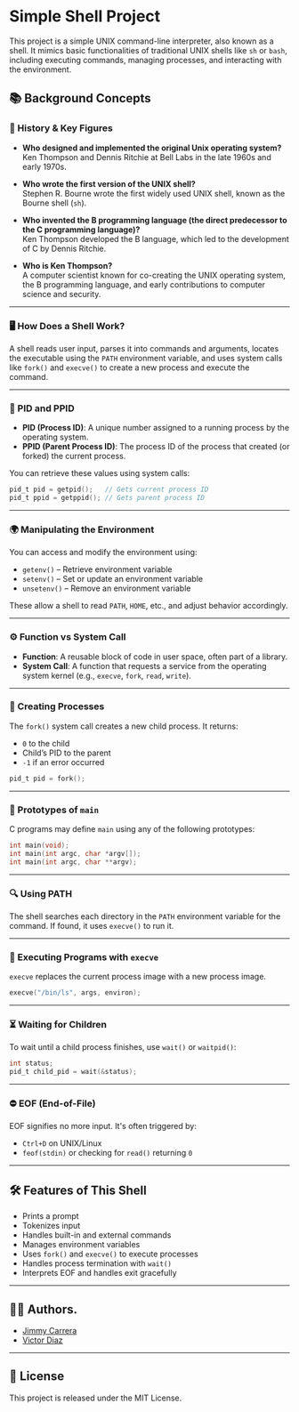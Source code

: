 # Simple Shell Project

This project is a simple UNIX command-line interpreter, also known as a shell. It mimics basic functionalities of traditional UNIX shells like `sh` or `bash`, including executing commands, managing processes, and interacting with the environment.

## 📚 Background Concepts

### 🧠 History & Key Figures

- **Who designed and implemented the original Unix operating system?**  
  Ken Thompson and Dennis Ritchie at Bell Labs in the late 1960s and early 1970s.

- **Who wrote the first version of the UNIX shell?**  
  Stephen R. Bourne wrote the first widely used UNIX shell, known as the Bourne shell (`sh`).

- **Who invented the B programming language (the direct predecessor to the C programming language)?**  
  Ken Thompson developed the B language, which led to the development of C by Dennis Ritchie.

- **Who is Ken Thompson?**  
  A computer scientist known for co-creating the UNIX operating system, the B programming language, and early contributions to computer science and security.

---

### 🖥️ How Does a Shell Work?

A shell reads user input, parses it into commands and arguments, locates the executable using the `PATH` environment variable, and uses system calls like `fork()` and `execve()` to create a new process and execute the command.

---

### 🔢 PID and PPID

- **PID (Process ID)**: A unique number assigned to a running process by the operating system.
- **PPID (Parent Process ID)**: The process ID of the process that created (or forked) the current process.

You can retrieve these values using system calls:
```c
pid_t pid = getpid();   // Gets current process ID
pid_t ppid = getppid(); // Gets parent process ID
```

---

### 🌍 Manipulating the Environment

You can access and modify the environment using:
- `getenv()` – Retrieve environment variable
- `setenv()` – Set or update an environment variable
- `unsetenv()` – Remove an environment variable

These allow a shell to read `PATH`, `HOME`, etc., and adjust behavior accordingly.

---

### ⚙️ Function vs System Call

- **Function**: A reusable block of code in user space, often part of a library.
- **System Call**: A function that requests a service from the operating system kernel (e.g., `execve`, `fork`, `read`, `write`).

---

### 👶 Creating Processes

The `fork()` system call creates a new child process. It returns:
- `0` to the child
- Child’s PID to the parent
- `-1` if an error occurred

```c
pid_t pid = fork();
```

---

### 📝 Prototypes of `main`

C programs may define `main` using any of the following prototypes:
```c
int main(void);
int main(int argc, char *argv[]);
int main(int argc, char **argv);
```

---

### 🔍 Using PATH

The shell searches each directory in the `PATH` environment variable for the command. If found, it uses `execve()` to run it.

---

### 🚀 Executing Programs with `execve`

`execve` replaces the current process image with a new process image.

```c
execve("/bin/ls", args, environ);
```

---

### ⏳ Waiting for Children

To wait until a child process finishes, use `wait()` or `waitpid()`:

```c
int status;
pid_t child_pid = wait(&status);
```

---

### ⛔ EOF (End-of-File)

EOF signifies no more input. It's often triggered by:
- `Ctrl+D` on UNIX/Linux
- `feof(stdin)` or checking for `read()` returning `0`

---

## 🛠️ Features of This Shell

- Prints a prompt
- Tokenizes input
- Handles built-in and external commands
- Manages environment variables
- Uses `fork()` and `execve()` to execute processes
- Handles process termination with `wait()`
- Interprets EOF and handles exit gracefully

---

## 🧑‍💻 Authors.

- <a href="https://github.com/Jcarrera007">Jimmy Carrera</a>
- <a href="https://github.com/victor10days">Victor Diaz</a>

---

## 📄 License

This project is released under the MIT License.


